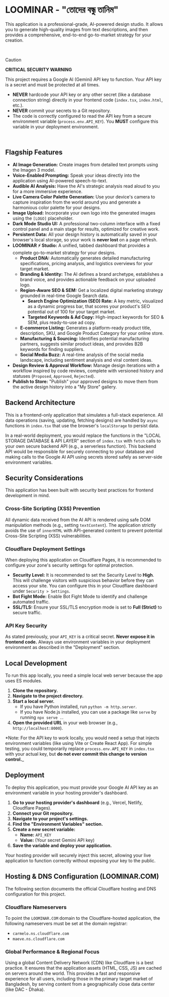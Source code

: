 # LOOMINAR - "তোদের বন্ধু তানিম"

This application is a professional-grade, AI-powered design studio. It allows you to generate high-quality images from text descriptions, and then provides a comprehensive, end-to-end go-to-market strategy for your creation.

<br>

> [!CAUTION]
> **CRITICAL SECURITY WARNING**
>
> This project requires a Google AI (Gemini) API key to function. Your API key is a secret and must be protected at all times.
>
> -   **NEVER** hardcode your API key or any other secret (like a database connection string) directly in your frontend code (`index.tsx`, `index.html`, etc.).
> -   **NEVER** commit your secrets to a Git repository.
> -   The code is correctly configured to read the API key from a secure environment variable (`process.env.API_KEY`). You **MUST** configure this variable in your deployment environment.

<br>

## Flagship Features

-   **AI Image Generation:** Create images from detailed text prompts using the Imagen 3 model.
-   **Voice-Enabled Prompting:** Speak your ideas directly into the application using AI-powered speech-to-text.
-   **Audible AI Analysis:** Have the AI's strategic analysis read aloud to you for a more immersive experience.
-   **Live Camera Color Palette Generation:** Use your device's camera to capture inspiration from the world around you and generate a harmonious color palette for your designs.
-   **Image Upload:** Incorporate your own logo into the generated images using the `[LOGO]` placeholder.
-   **Dark Mode Studio UI:** A professional two-column interface with a fixed control panel and a main stage for results, optimized for creative work.
-   **Persistent Data:** All your design history is automatically saved in your browser's local storage, so your work is **never lost** on a page refresh.
-   **LOOMINAR ⚡ Studio:** A unified, tabbed dashboard that provides a complete go-to-market strategy for your designs.
    -   **Product DNA:** Automatically generates detailed manufacturing specifications, pricing analysis, and logistics overviews for your target market.
    -   **Branding & Identity:** The AI defines a brand archetype, establishes a brand voice, and provides actionable feedback on your uploaded logo.
    -   **Region-Aware SEO & SEM:** Get a localized digital marketing strategy grounded in real-time Google Search data.
        -   **Search Engine Optimization (SEO) Rate:** A key metric, visualized as a dynamic progress bar, that scores your product's SEO potential out of 100 for your target market.
        -   **Targeted Keywords & Ad Copy:** High-impact keywords for SEO & SEM, plus ready-to-use ad copy.
    -   **E-commerce Listing:** Generates a platform-ready product title, description, SKU, and Google Product Category for your online store.
    -   **Manufacturing & Sourcing:** Identifies potential manufacturing partners, suggests similar product ideas, and provides B2B keywords for finding suppliers.
    -   **Social Media Buzz:** A real-time analysis of the social media landscape, including sentiment analysis and viral content ideas.
-   **Design Review & Approval Workflow:** Manage design iterations with a workflow inspired by code reviews, complete with versioned history and statuses (`Proposed`, `Approved`, `Rejected`).
-   **Publish to Store:** "Publish" your approved designs to move them from the active design history into a "My Store" gallery.

## Backend Architecture

This is a frontend-only application that simulates a full-stack experience. All data operations (saving, updating, fetching designs) are handled by `async` functions in `index.tsx` that use the browser's `localStorage` to persist data.

In a real-world deployment, you would replace the functions in the "LOCAL STORAGE DATABASE & API LAYER" section of `index.tsx` with `fetch` calls to your own secure backend API (e.g., a serverless function). This backend API would be responsible for securely connecting to your database and making calls to the Google AI API using secrets stored safely as server-side environment variables.

## Security Considerations

This application has been built with security best practices for frontend development in mind.

### Cross-Site Scripting (XSS) Prevention

All dynamic data received from the AI API is rendered using safe DOM manipulation methods (e.g., setting `textContent`). The application strictly avoids the use of `innerHTML` with API-generated content to prevent potential Cross-Site Scripting (XSS) vulnerabilities.

### Cloudflare Deployment Settings

When deploying this application on Cloudflare Pages, it is recommended to configure your zone's security settings for optimal protection.

-   **Security Level:** It is recommended to set the Security Level to **High**. This will challenge visitors with suspicious behavior before they can access your site. You can configure this in your Cloudflare dashboard under `Security > Settings`.
-   **Bot Fight Mode:** Enable Bot Fight Mode to identify and challenge automated traffic.
-   **SSL/TLS:** Ensure your SSL/TLS encryption mode is set to **Full (Strict)** to secure traffic.

### API Key Security

As stated previously, your `API_KEY` is a critical secret. **Never expose it in frontend code.** Always use environment variables in your deployment environment as described in the "Deployment" section.


## Local Development

To run this app locally, you need a simple local web server because the app uses ES modules.

1.  **Clone the repository.**
2.  **Navigate to the project directory.**
3.  **Start a local server.**
    -   If you have Python installed, run `python -m http.server`.
    -   If you have Node.js installed, you can use a package like `serve` by running `npx serve .`.
4.  **Open the provided URL** in your web browser (e.g., `http://localhost:8000`).

*Note: For the API key to work locally, you would need a setup that injects environment variables (like using Vite or Create React App). For simple testing, you could temporarily replace `process.env.API_KEY` in `index.tsx` with your actual key, but **do not ever commit this change to version control.**_

## Deployment

To deploy this application, you must provide your Google AI API key as an environment variable in your hosting provider's dashboard.

1.  **Go to your hosting provider's dashboard** (e.g., Vercel, Netlify, Cloudflare Pages).
2.  **Connect your Git repository.**
3.  **Navigate to your project's settings.**
4.  **Find the "Environment Variables" section.**
5.  **Create a new secret variable:**
    -   **Name:** `API_KEY`
    -   **Value:** (Your secret Gemini API key)
6.  **Save the variable and deploy your application.**

Your hosting provider will securely inject this secret, allowing your live application to function correctly without exposing your key to the public.

## Hosting & DNS Configuration (LOOMINAR.COM)

The following section documents the official Cloudflare hosting and DNS configuration for this project.

### Cloudflare Nameservers

To point the `LOOMINAR.COM` domain to the Cloudflare-hosted application, the following nameservers must be set at the domain registrar:

-   `carmelo.ns.cloudflare.com`
-   `maeve.ns.cloudflare.com`

### Global Performance & Regional Focus

Using a global Content Delivery Network (CDN) like Cloudflare is a best practice. It ensures that the application assets (HTML, CSS, JS) are cached on servers around the world. This provides a fast and responsive experience for all users, including those in the primary target market of Bangladesh, by serving content from a geographically close data center (like DAC - Dhaka).
